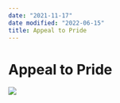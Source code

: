 ```yaml
---
date: "2021-11-17"
date modified: "2022-06-15"
title: Appeal to Pride
---
```


# Appeal to Pride
![](https://i.imgur.com/vXXcDjO.png)
